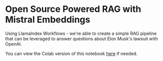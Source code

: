 # Open Source Powered RAG with Mistral Embeddings

Using LlamaIndex Workflows - we're able to create a simple RAG pipeline that can be leveraged to answer questions about Elon Musk's lawsuit with OpenAI.

You can view the Colab version of this notebook [here](https://colab.research.google.com/drive/1LhFmkeakwepV7oGOtbgXp5glFkucETsl?usp=sharing) if needed.